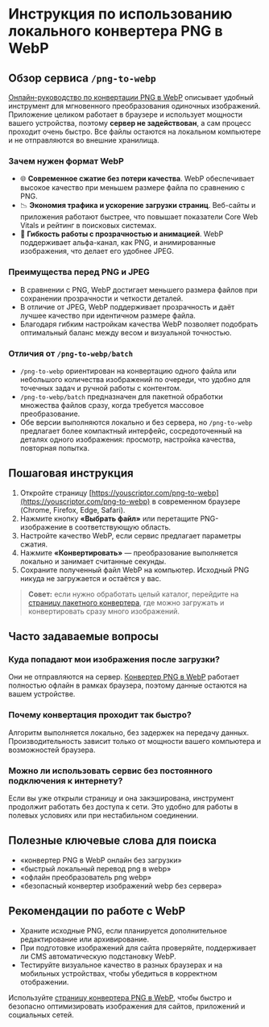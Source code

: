 # Инструкция по использованию локального конвертера PNG в WebP

## Обзор сервиса `/png-to-webp`
[Онлайн-руководство по конвертации PNG в WebP](https://youscriptor.com/png-to-webp) описывает удобный инструмент для мгновенного преобразования одиночных изображений. Приложение целиком работает в браузере и использует мощности вашего устройства, поэтому **сервер не задействован**, а сам процесс проходит очень быстро. Все файлы остаются на локальном компьютере и не отправляются во внешние хранилища.

### Зачем нужен формат WebP
- 🌐 **Современное сжатие без потери качества**. WebP обеспечивает высокое качество при меньшем размере файла по сравнению с PNG.
- 📉 **Экономия трафика и ускорение загрузки страниц**. Веб-сайты и приложения работают быстрее, что повышает показатели Core Web Vitals и рейтинг в поисковых системах.
- 🎨 **Гибкость работы с прозрачностью и анимацией**. WebP поддерживает альфа-канал, как PNG, и анимированные изображения, что делает его удобнее JPEG.

### Преимущества перед PNG и JPEG
- В сравнении с PNG, WebP достигает меньшего размера файлов при сохранении прозрачности и четкости деталей.
- В отличие от JPEG, WebP поддерживает прозрачность и даёт лучшее качество при идентичном размере файла.
- Благодаря гибким настройкам качества WebP позволяет подобрать оптимальный баланс между весом и визуальной точностью.

### Отличия от `/png-to-webp/batch`
- `/png-to-webp` ориентирован на конвертацию одного файла или небольшого количества изображений по очереди, что удобно для точечных задач и ручной работы с контентом.
- `/png-to-webp/batch` предназначен для пакетной обработки множества файлов сразу, когда требуется массовое преобразование.
- Обе версии выполняются локально и без сервера, но `/png-to-webp` предлагает более компактный интерфейс, сосредоточенный на деталях одного изображения: просмотр, настройка качества, повторная попытка.

## Пошаговая инструкция
1. Откройте страницу [https://youscriptor.com/png-to-webp](https://youscriptor.com/png-to-webp) в современном браузере (Chrome, Firefox, Edge, Safari).
2. Нажмите кнопку **«Выбрать файл»** или перетащите PNG-изображение в соответствующую область.
3. Настройте качество WebP, если сервис предлагает параметры сжатия.
4. Нажмите **«Конвертировать»** — преобразование выполняется локально и занимает считанные секунды.
5. Сохраните полученный файл WebP на компьютер. Исходный PNG никуда не загружается и остаётся у вас.

> **Совет:** если нужно обработать целый каталог, перейдите на [страницу пакетного конвертера](https://youscriptor.com/png-to-webp/batch), где можно загружать и конвертировать сразу много изображений.

## Часто задаваемые вопросы
### Куда попадают мои изображения после загрузки?
Они не отправляются на сервер. [Конвертер PNG в WebP](https://youscriptor.com/png-to-webp) работает полностью офлайн в рамках браузера, поэтому данные остаются на вашем устройстве.

### Почему конвертация проходит так быстро?
Алгоритм выполняется локально, без задержек на передачу данных. Производительность зависит только от мощности вашего компьютера и возможностей браузера.

### Можно ли использовать сервис без постоянного подключения к интернету?
Если вы уже открыли страницу и она закэширована, инструмент продолжит работать без доступа к сети. Это удобно для работы в полевых условиях или при нестабильном соединении.

## Полезные ключевые слова для поиска
- «конвертер PNG в WebP онлайн без загрузки»
- «быстрый локальный перевод png в webp»
- «офлайн преобразователь png webp»
- «безопасный конвертер изображений webp без сервера»

## Рекомендации по работе с WebP
- Храните исходные PNG, если планируется дополнительное редактирование или архивирование.
- При подготовке изображений для сайта проверяйте, поддерживает ли CMS автоматическую подстановку WebP.
- Тестируйте визуальное качество в разных браузерах и на мобильных устройствах, чтобы убедиться в корректном отображении.

Используйте [страницу конвертера PNG в WebP](https://youscriptor.com/png-to-webp), чтобы быстро и безопасно оптимизировать изображения для сайтов, приложений и социальных сетей.
